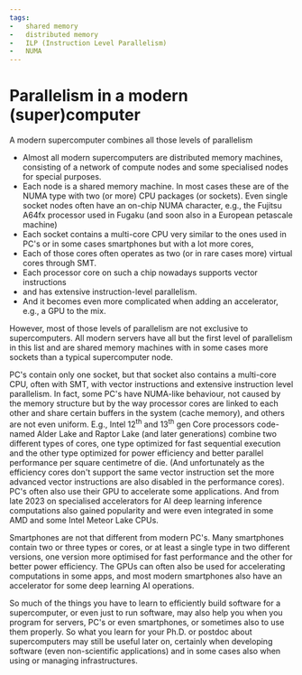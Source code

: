 ```yaml
---
tags:
-   shared memory
-   distributed memory
-   ILP (Instruction Level Parallelism)
-   NUMA
---
```


# Parallelism in a modern (super)computer

A modern supercomputer combines all those levels of parallelism

-   Almost all modern supercomputers are distributed memory machines, consisting
    of a network of compute nodes and some specialised nodes for special purposes.
-   Each node is a shared memory machine. In most cases these are of the NUMA
    type with two (or more) CPU packages (or sockets). 
    Even single socket nodes often have an on-chip NUMA character, e.g., the
    Fujitsu A64fx processor used in Fugaku (and soon also in a European
    petascale machine)
-   Each socket contains a multi-core CPU very similar to the ones used in
    PC's or in some cases smartphones but with a lot more cores,
-   Each of those cores often operates as two (or in rare cases more) virtual
    cores through SMT.
-   Each processor core on such a chip nowadays supports vector instructions
-   and has extensive instruction-level parallelism.
-   And it becomes even more complicated when adding an accelerator, e.g., a GPU
    to the mix.

However, most of those levels of parallelism are not exclusive to supercomputers.
All modern servers have all but the first level of parallelism in this list and
are shared memory machines with in some cases more sockets than a typical 
supercomputer node.

PC's contain only one socket, but that socket also contains a multi-core CPU,
often with SMT, with vector instructions and extensive instruction level parallelism.
In fact, some PC's have NUMA-like behaviour, not caused by the memory structure
but by the way processor cores are linked to each other and share certain buffers
in the system (cache memory), and others are not even uniform. E.g., Intel 12<sup>th</sup>
and 13<sup>th</sup> gen Core processors code-named Alder Lake and Raptor Lake 
(and later generations) combine two different types of cores, one type optimized for
fast sequential execution and the other type optimized for power efficiency and
better parallel performance per square centimetre of die. (And unfortunately as
the efficiency cores don't support the same vector instruction set the more
advanced vector instructions are also disabled in the performance cores).
PC's often also use their GPU to accelerate some applications.
And from late 2023 on specialised accelerators for AI deep learning inference
computations also gained popularity and were even integrated in some AMD and
some Intel Meteor Lake CPUs.

Smartphones are not that different from modern PC's. Many smartphones contain two
or three types or cores, or at least a single type in two different versions, one version
more optimised for fast performance and the other for better power efficiency.
The GPUs can often also be used for accelerating computations in some apps,
and most modern smartphones also have an accelerator for some deep learning AI
operations.

So much of the things you have to learn to efficiently build software for a supercomputer,
or even just to run software, may also help you when you program for servers, PC's or even smartphones,
or sometimes also to use them properly. So what you learn for your Ph.D. or postdoc about
supercomputers may still be useful later on, certainly when developing software 
(even non-scientific applications) and in some cases also when using or managing 
infrastructures.
